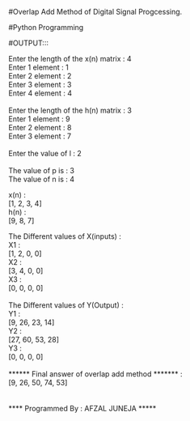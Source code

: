 #Overlap Add Method of Digital Signal Progcessing.

#Python Programming

#OUTPUT:::


Enter the length of the x(n) matrix : 4<br>
Enter 1 element : 1<br>
Enter 2 element : 2<br>
Enter 3 element : 3<br>
Enter 4 element : 4<br><br>
Enter the length of the h(n) matrix : 3<br>
Enter 1 element : 9<br>
Enter 2 element : 8<br>
Enter 3 element : 7<br><br>
Enter the value of l : 2<br><br>
The value of p is : 3<br>
The value of n is : 4<br>

x(n) :<br>
[1, 2, 3, 4]<br>
h(n) :<br>
[9, 8, 7]<br>

The Different values of X(inputs) :<br>
X1 :<br>
[1, 2, 0, 0]<br>
X2 :<br>
[3, 4, 0, 0]<br>
X3 :<br>
[0, 0, 0, 0]<br>
<br>
The Different values of Y(Output) :<br>
Y1 :<br>
[9, 26, 23, 14]<br>
Y2 :<br>
[27, 60, 53, 28]<br>
Y3 :<br>
[0, 0, 0, 0]<br>
<br>
****** Final answer of overlap add method ******* :<br>
[9, 26, 50, 74, 53]<br>
<br><br>
**** Programmed By : AFZAL JUNEJA *****<br>
